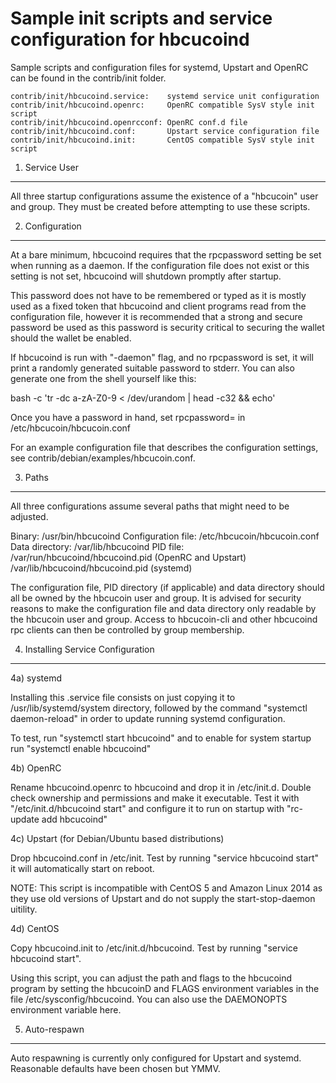 Sample init scripts and service configuration for hbcucoind
==========================================================

Sample scripts and configuration files for systemd, Upstart and OpenRC
can be found in the contrib/init folder.

    contrib/init/hbcucoind.service:    systemd service unit configuration
    contrib/init/hbcucoind.openrc:     OpenRC compatible SysV style init script
    contrib/init/hbcucoind.openrcconf: OpenRC conf.d file
    contrib/init/hbcucoind.conf:       Upstart service configuration file
    contrib/init/hbcucoind.init:       CentOS compatible SysV style init script

1. Service User
---------------------------------

All three startup configurations assume the existence of a "hbcucoin" user
and group.  They must be created before attempting to use these scripts.

2. Configuration
---------------------------------

At a bare minimum, hbcucoind requires that the rpcpassword setting be set
when running as a daemon.  If the configuration file does not exist or this
setting is not set, hbcucoind will shutdown promptly after startup.

This password does not have to be remembered or typed as it is mostly used
as a fixed token that hbcucoind and client programs read from the configuration
file, however it is recommended that a strong and secure password be used
as this password is security critical to securing the wallet should the
wallet be enabled.

If hbcucoind is run with "-daemon" flag, and no rpcpassword is set, it will
print a randomly generated suitable password to stderr.  You can also
generate one from the shell yourself like this:

bash -c 'tr -dc a-zA-Z0-9 < /dev/urandom | head -c32 && echo'

Once you have a password in hand, set rpcpassword= in /etc/hbcucoin/hbcucoin.conf

For an example configuration file that describes the configuration settings,
see contrib/debian/examples/hbcucoin.conf.

3. Paths
---------------------------------

All three configurations assume several paths that might need to be adjusted.

Binary:              /usr/bin/hbcucoind
Configuration file:  /etc/hbcucoin/hbcucoin.conf
Data directory:      /var/lib/hbcucoind
PID file:            /var/run/hbcucoind/hbcucoind.pid (OpenRC and Upstart)
                     /var/lib/hbcucoind/hbcucoind.pid (systemd)

The configuration file, PID directory (if applicable) and data directory
should all be owned by the hbcucoin user and group.  It is advised for security
reasons to make the configuration file and data directory only readable by the
hbcucoin user and group.  Access to hbcucoin-cli and other hbcucoind rpc clients
can then be controlled by group membership.

4. Installing Service Configuration
-----------------------------------

4a) systemd

Installing this .service file consists on just copying it to
/usr/lib/systemd/system directory, followed by the command
"systemctl daemon-reload" in order to update running systemd configuration.

To test, run "systemctl start hbcucoind" and to enable for system startup run
"systemctl enable hbcucoind"

4b) OpenRC

Rename hbcucoind.openrc to hbcucoind and drop it in /etc/init.d.  Double
check ownership and permissions and make it executable.  Test it with
"/etc/init.d/hbcucoind start" and configure it to run on startup with
"rc-update add hbcucoind"

4c) Upstart (for Debian/Ubuntu based distributions)

Drop hbcucoind.conf in /etc/init.  Test by running "service hbcucoind start"
it will automatically start on reboot.

NOTE: This script is incompatible with CentOS 5 and Amazon Linux 2014 as they
use old versions of Upstart and do not supply the start-stop-daemon uitility.

4d) CentOS

Copy hbcucoind.init to /etc/init.d/hbcucoind. Test by running "service hbcucoind start".

Using this script, you can adjust the path and flags to the hbcucoind program by
setting the hbcucoinD and FLAGS environment variables in the file
/etc/sysconfig/hbcucoind. You can also use the DAEMONOPTS environment variable here.

5. Auto-respawn
-----------------------------------

Auto respawning is currently only configured for Upstart and systemd.
Reasonable defaults have been chosen but YMMV.
